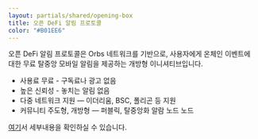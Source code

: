 ```yaml
---
layout: partials/shared/opening-box
title: 오픈 DeFi 알림 프로토콜
color: "#B01EE6"
---
```


오픈 DeFi 알림 프로토콜은 Orbs 네트워크를 기반으로, 사용자에게 온체인 이벤트에 대한 무료 탈중앙 모바일 알림을 제공하는 개방형 이니셔티브입니다.

- 사용료 무료 - 구독료나 광고 없음
- 높은 신뢰성 - 놓치는 알림 없음
- 다중 네트워크 지원 — 이더리움, BSC, 폴리곤 등 지원
- 커뮤니티 주도형, 개방형 — 퍼블릭, 탈중앙화 알람 노드 노드

[여기](https://defi.org/notifications/)서 세부내용을 확인하실 수 있습니다.
